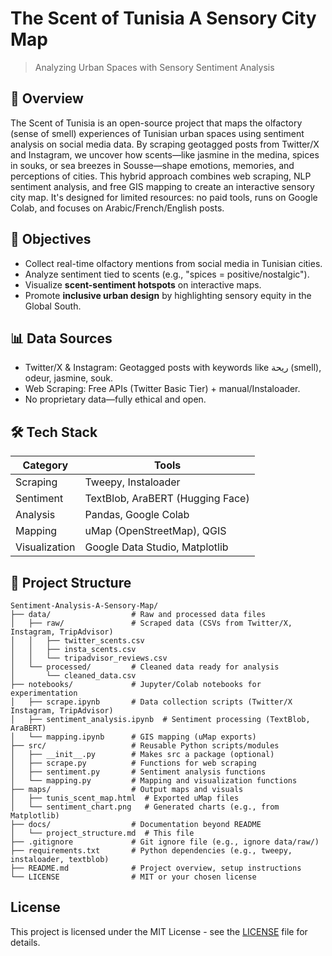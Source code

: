 # The Scent of Tunisia A Sensory City Map
> Analyzing Urban Spaces with Sensory Sentiment Analysis

## 🎯 Overview
The Scent of Tunisia is an open-source project that maps the olfactory (sense of smell) experiences of Tunisian urban spaces using sentiment analysis on social media data. By scraping geotagged posts from Twitter/X and Instagram, we uncover how scents—like jasmine in the medina, spices in souks, or sea breezes in Sousse—shape emotions, memories, and perceptions of cities.
This hybrid approach combines web scraping, NLP sentiment analysis, and free GIS mapping to create an interactive sensory city map. It's designed for limited resources: no paid tools, runs on Google Colab, and focuses on Arabic/French/English posts.

## 🚀 Objectives
- Collect real-time olfactory mentions from social media in Tunisian cities.
- Analyze sentiment tied to scents (e.g., "spices = positive/nostalgic").
- Visualize **scent-sentiment hotspots** on interactive maps.
- Promote **inclusive urban design** by highlighting sensory equity in the Global South.

## 📊 Data Sources
- Twitter/X & Instagram: Geotagged posts with keywords like ريحة (smell), odeur, jasmine, souk.
- Web Scraping: Free APIs (Twitter Basic Tier) + manual/Instaloader.
- No proprietary data—fully ethical and open.

## 🛠️ Tech Stack
| Category          | Tools                          |
|-------------------|--------------------------------|
| Scraping          | Tweepy, Instaloader            |
| Sentiment         | TextBlob, AraBERT (Hugging Face) |
| Analysis          | Pandas, Google Colab           |
| Mapping           | uMap (OpenStreetMap), QGIS     |
| Visualization     | Google Data Studio, Matplotlib |

## 📂 Project Structure

```
Sentiment-Analysis-A-Sensory-Map/
├── data/                  # Raw and processed data files
│   ├── raw/               # Scraped data (CSVs from Twitter/X, Instagram, TripAdvisor)
│   │   ├── twitter_scents.csv
│   │   ├── insta_scents.csv
│   │   └── tripadvisor_reviews.csv
│   └── processed/         # Cleaned data ready for analysis
│       └── cleaned_data.csv
├── notebooks/             # Jupyter/Colab notebooks for experimentation
│   ├── scrape.ipynb       # Data collection scripts (Twitter/X Instagram, TripAdvisor)
│   ├── sentiment_analysis.ipynb  # Sentiment processing (TextBlob, AraBERT)
│   └── mapping.ipynb      # GIS mapping (uMap exports)
├── src/                   # Reusable Python scripts/modules
│   ├── __init__.py        # Makes src a package (optional)
│   ├── scrape.py          # Functions for web scraping
│   ├── sentiment.py       # Sentiment analysis functions
│   └── mapping.py         # Mapping and visualization functions
├── maps/                  # Output maps and visuals
│   ├── tunis_scent_map.html  # Exported uMap files
│   └── sentiment_chart.png   # Generated charts (e.g., from Matplotlib)
├── docs/                  # Documentation beyond README
│   └── project_structure.md  # This file
├── .gitignore             # Git ignore file (e.g., ignore data/raw/)
├── requirements.txt       # Python dependencies (e.g., tweepy, instaloader, textblob)
├── README.md              # Project overview, setup instructions
└── LICENSE                # MIT or your chosen license
```

## License

This project is licensed under the MIT License - see the [LICENSE](LICENSE) file for details.

